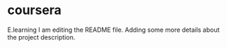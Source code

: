 # coursera
E.learning
I am editing the README file. Adding some more details about the project description.
